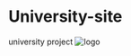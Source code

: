 # University-site
university project 
![logo](https://raw.githubusercontent.com/ayonthakur/University-site/main/123su.png)
